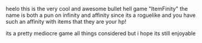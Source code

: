 heelo this is the very cool and awesome bullet hell game "ItemFinity" the name is both a pun on infinity and affinity since its a roguelike and you have such an affinity with items that they are your hp!

its a pretty mediocre game all things considered but i hope its still enjoyable
